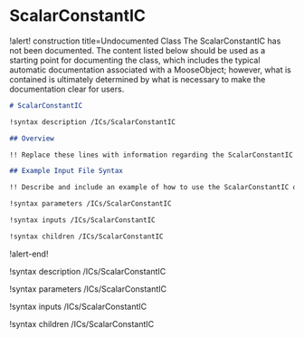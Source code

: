 # ScalarConstantIC

!alert! construction title=Undocumented Class
The ScalarConstantIC has not been documented. The content listed below should be used as a starting point for
documenting the class, which includes the typical automatic documentation associated with a
MooseObject; however, what is contained is ultimately determined by what is necessary to make the
documentation clear for users.

```markdown
# ScalarConstantIC

!syntax description /ICs/ScalarConstantIC

## Overview

!! Replace these lines with information regarding the ScalarConstantIC object.

## Example Input File Syntax

!! Describe and include an example of how to use the ScalarConstantIC object.

!syntax parameters /ICs/ScalarConstantIC

!syntax inputs /ICs/ScalarConstantIC

!syntax children /ICs/ScalarConstantIC
```
!alert-end!

!syntax description /ICs/ScalarConstantIC

!syntax parameters /ICs/ScalarConstantIC

!syntax inputs /ICs/ScalarConstantIC

!syntax children /ICs/ScalarConstantIC
